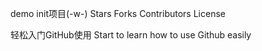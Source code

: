 demo init项目(-w-)
Stars Forks Contributors License

轻松入门GitHub使用
Start to learn how to use Github easily
